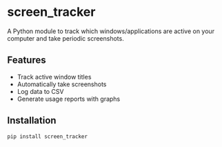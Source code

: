 # screen_tracker

A Python module to track which windows/applications are active on your computer and take periodic screenshots.

## Features

- Track active window titles
- Automatically take screenshots
- Log data to CSV
- Generate usage reports with graphs

## Installation

```bash
pip install screen_tracker
```
